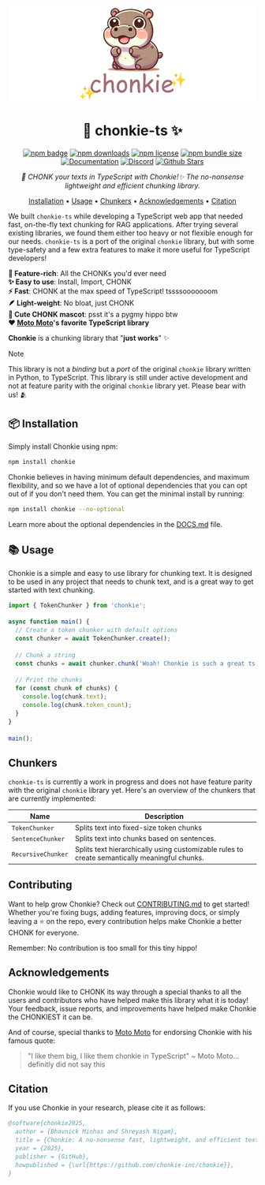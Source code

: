 <div align="center">

![Chonkie Logo](./assets/chonkie_logo_br_transparent_bg.png)

# 🦛 chonkie-ts ✨

[![npm badge](https://img.shields.io/npm/v/chonkie)](https://www.npmjs.com/package/chonkie)
[![npm downloads](https://img.shields.io/npm/dt/chonkie)](https://www.npmjs.com/package/chonkie)
[![npm license](https://img.shields.io/npm/l/chonkie)](https://www.npmjs.com/package/chonkie)
[![npm bundle size](https://img.shields.io/bundlephobia/min/chonkie)](https://www.npmjs.com/package/chonkie)
[![Documentation](https://img.shields.io/badge/docs-DOCS.md-blue.svg)](./DOCS.md)
[![Discord](https://dcbadge.limes.pink/api/server/https://discord.gg/rYYp6DC4cv?style=flat)](https://discord.gg/rYYp6DC4cv)
[![Github Stars](https://img.shields.io/github/stars/chonkie-inc/chonkie-ts?style=social)](https://github.com/chonkie-inc/chonkie-ts)

_🦛 CHONK your texts in TypeScript with Chonkie!✨ The no-nonsense lightweight and efficient chunking library._

[Installation](#-installation) •
[Usage](#-usage) •
[Chunkers](#chunkers) •
[Acknowledgements](#acknowledgements) •
[Citation](#citation)

</div>

We built `chonkie-ts` while developing a TypeScript web app that needed fast, on-the-fly text chunking for RAG applications. After trying several existing libraries, we found them either too heavy or not flexible enough for our needs. `chonkie-ts` is a port of the original `chonkie` library, but with some type-safety and a few extra features to make it more useful for TypeScript developers!

**🚀 Feature-rich**: All the CHONKs you'd ever need </br>
**✨ Easy to use**: Install, Import, CHONK </br>
**⚡  Fast**: CHONK at the max speed of TypeScript! tssssooooooom </br>
**🪶 Light-weight**: No bloat, just CHONK </br>
**🦛 Cute CHONK mascot**: psst it's a pygmy hippo btw </br>
**❤️ [Moto Moto](#acknowledgements)'s favorite TypeScript library** </br>

**Chonkie** is a chunking library that "**just works**" ✨

> [!NOTE]
> This library is not a _binding_ but a _port_ of the original `chonkie` library written in Python, to TypeScript. This library is still under active development and not at feature parity with the original `chonkie` library yet. Please bear with us! 🫂

## 📦 Installation

Simply install Chonkie using npm:

```bash
npm install chonkie
```

Chonkie believes in having minimum default dependencies, and maximum flexibility, and so we have a lot of optional dependencies that you can opt out of if you don't need them. You can get the minimal install by running:

```bash
npm install chonkie --no-optional
```

Learn more about the optional dependencies in the [DOCS.md](./DOCS.md) file.

## 📚 Usage

Chonkie is a simple and easy to use library for chunking text. It is designed to be used in any project that needs to chunk text, and is a great way to get started with text chunking.

```ts
import { TokenChunker } from 'chonkie';

async function main() {
  // Create a token chunker with default options
  const chunker = await TokenChunker.create();

  // Chunk a string
  const chunks = await chunker.chunk('Woah! Chonkie is such a great ts library!');

  // Print the chunks
  for (const chunk of chunks) {
    console.log(chunk.text);
    console.log(chunk.token_count);
  }
}

main();
```

## Chunkers 

`chonkie-ts` is currently a work in progress and does not have feature parity with the original `chonkie` library yet. Here's an overview of the chunkers that are currently implemented:

| Name | Description |
|------|-------------|
| `TokenChunker` | Splits text into fixed-size token chunks |
| `SentenceChunker` | Splits text into chunks based on sentences.  |
| `RecursiveChunker` | Splits text hierarchically using customizable rules to create semantically meaningful chunks. |

## Contributing

Want to help grow Chonkie? Check out [CONTRIBUTING.md](CONTRIBUTING.md) to get started! Whether you're fixing bugs, adding features, improving docs, or simply leaving a ⭐️ on the repo, every contribution helps make Chonkie a better CHONK for everyone.

Remember: No contribution is too small for this tiny hippo!

## Acknowledgements

Chonkie would like to CHONK its way through a special thanks to all the users and contributors who have helped make this library what it is today! Your feedback, issue reports, and improvements have helped make Chonkie the CHONKIEST it can be.

And of course, special thanks to [Moto Moto](https://www.youtube.com/watch?v=I0zZC4wtqDQ&t=5s) for endorsing Chonkie with his famous quote:
> "I like them big, I like them chonkie in TypeScript" ~ Moto Moto... definitly did not say this

## Citation

If you use Chonkie in your research, please cite it as follows:

```bibtex
@software{chonkie2025,
  author = {Bhavnick Minhas and Shreyash Nigam},
  title = {Chonkie: A no-nonsense fast, lightweight, and efficient text chunking library},
  year = {2025},
  publisher = {GitHub},
  howpublished = {\url{https://github.com/chonkie-inc/chonkie}},
}
```
